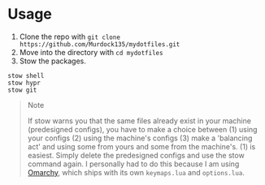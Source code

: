 # Usage

1. Clone the repo with `git clone https://github.com/Murdock135/mydotfiles.git`
2. Move into the directory with `cd mydotfiles`
3. Stow the packages.

```
stow shell
stow hypr
stow git
```

> > [!NOTE]
> If stow warns you that the same files already exist in your machine (predesigned configs), you have to make a choice between (1) using your configs (2) using the machine's configs (3) make a 'balancing act' and using some from yours and some from the machine's. (1) is easiest. Simply delete the predesigned configs and use the stow command again. I personally had to do this because I am using [Omarchy](https://omarchy.org/), which ships with its own `keymaps.lua` and `options.lua`. 
